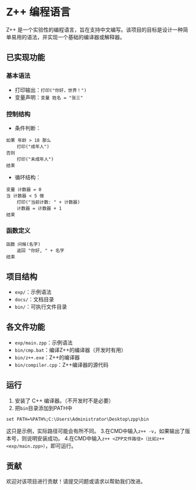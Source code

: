 # Z++ 编程语言

Z++ 是一个实验性的编程语言，旨在支持中文编写。该项目的目标是设计一种简单易用的语法，并实现一个基础的编译器或解释器。

## 已实现功能

### 基本语法
- 打印输出：`打印("你好，世界！")`
- 变量声明：`变量 姓名 = "张三"`

### 控制结构
- 条件判断：
```
如果 年龄 > 18 那么
    打印("成年人")
否则
    打印("未成年人")
结束
```
- 循环结构：
```
变量 计数器 = 0
当 计数器 < 5 做
    打印("当前计数: " + 计数器)
    计数器 = 计数器 + 1
结束
```

### 函数定义
```
函数 问候(名字)
    返回 "你好, " + 名字
结束
```

## 项目结构

- `exp/`：示例语法
- `docs/`：文档目录
- `bin/`：可执行文件目录
## 各文件功能
- `exp/main.zpp`：示例语法
- `bin/cmp.bat`：编译Z++的编译器（开发时有用）
- `bin/z++.exe`：Z++的编译器
- `bin/compiler.cpp`：Z++编译器的源代码


## 运行

1. 安装了 C++ 编译器。（不开发时不是必要）
2. 把`bin`目录添加到PATH中
```
set PATH=%PATH%;C:\Users\Administrator\Desktop\zpp\bin
```
这只是示例，实际路径可能会有所不同。
3.在CMD中输入`z++ -v`，如果输出了版本号，则说明安装成功。
4.在CMD中输入`z++ <ZPP文件路径>（比如z++ <exp/main.zpp>）`，即可运行。

## 贡献

欢迎对该项目进行贡献！请提交问题或请求以帮助我们改进。